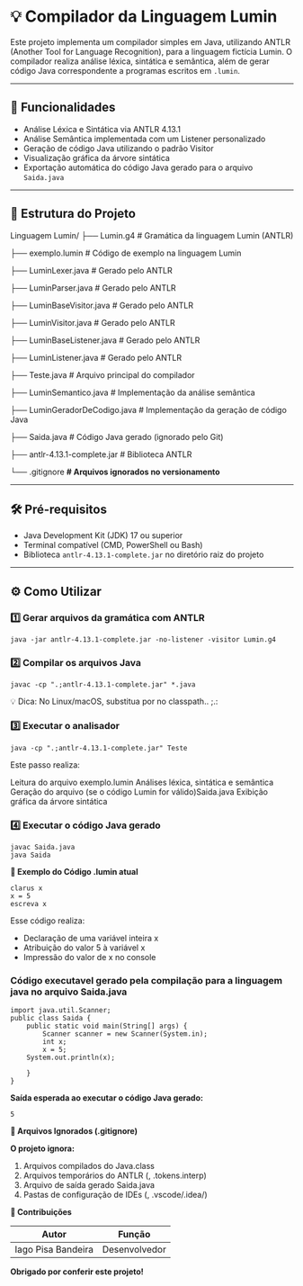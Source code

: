 
# 💡 Compilador da Linguagem Lumin

Este projeto implementa um compilador simples em Java, utilizando ANTLR (Another Tool for Language Recognition), para a linguagem fictícia Lumin. O compilador realiza análise léxica, sintática e semântica, além de gerar código Java correspondente a programas escritos em `.lumin`.

---

## 🚀 Funcionalidades

- Análise Léxica e Sintática via ANTLR 4.13.1
- Análise Semântica implementada com um Listener personalizado
- Geração de código Java utilizando o padrão Visitor
- Visualização gráfica da árvore sintática
- Exportação automática do código Java gerado para o arquivo `Saida.java`

---

## 📁 Estrutura do Projeto

Linguagem Lumin/
├── Lumin.g4 # Gramática da linguagem Lumin (ANTLR)

├── exemplo.lumin # Código de exemplo na linguagem Lumin

├── LuminLexer.java # Gerado pelo ANTLR

├── LuminParser.java # Gerado pelo ANTLR

├── LuminBaseVisitor.java # Gerado pelo ANTLR

├── LuminVisitor.java # Gerado pelo ANTLR

├── LuminBaseListener.java # Gerado pelo ANTLR

├── LuminListener.java # Gerado pelo ANTLR

├── Teste.java # Arquivo principal do compilador

├── LuminSemantico.java # Implementação da análise semântica

├── LuminGeradorDeCodigo.java # Implementação da geração de código Java

├── Saida.java # Código Java gerado (ignorado pelo Git)

├── antlr-4.13.1-complete.jar # Biblioteca ANTLR

└── .gitignore **# Arquivos ignorados no versionamento**

---

## 🛠️ Pré-requisitos

- Java Development Kit (JDK) 17 ou superior  
- Terminal compatível (CMD, PowerShell ou Bash)  
- Biblioteca `antlr-4.13.1-complete.jar` no diretório raiz do projeto  

---

## ⚙️ Como Utilizar

### 1️⃣ Gerar arquivos da gramática com ANTLR

```
java -jar antlr-4.13.1-complete.jar -no-listener -visitor Lumin.g4
```

### 2️⃣ Compilar os arquivos Java

`javac -cp ".;antlr-4.13.1-complete.jar" *.java`

💡 Dica: No Linux/macOS, substitua por no classpath.. ;.:

### 3️⃣ Executar o analisador
`java -cp ".;antlr-4.13.1-complete.jar" Teste`

Este passo realiza:

Leitura do arquivo exemplo.lumin
Análises léxica, sintática e semântica
Geração do arquivo (se o código Lumin for válido)Saida.java
Exibição gráfica da árvore sintática

### 4️⃣ Executar o código Java gerado
```
javac Saida.java
java Saida
```
**🧪 Exemplo do Código .lumin atual**

```
clarus x
x = 5
escreva x
```
Esse código realiza:

* Declaração de uma variável inteira x
* Atribuição do valor 5 à variável x
* Impressão do valor de x no console

### **Código executavel gerado pela compilação para a linguagem java no arquivo Saida.java**
```
import java.util.Scanner;
public class Saida {
    public static void main(String[] args) {
        Scanner scanner = new Scanner(System.in);
        int x;
        x = 5;
    System.out.println(x);

    }
}
```
**Saída esperada ao executar o código Java gerado:**

`5`

**📌 Arquivos Ignorados (.gitignore)**

**O projeto ignora:**

1. Arquivos compilados do Java.class
1. Arquivos temporários do ANTLR (, .tokens.interp)
1. Arquivo de saída gerado Saida.java
1. Pastas de configuração de IDEs (, .vscode/.idea/)

**🤝 Contribuições**

Autor | Função
--- | ---
Iago Pisa Bandeira | Desenvolvedor

**Obrigado por conferir este projeto!**
